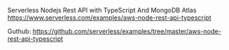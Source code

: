 Serverless Nodejs Rest API with TypeScript And MongoDB Atlas
https://www.serverless.com/examples/aws-node-rest-api-typescript

Guthub:
https://github.com/serverless/examples/tree/master/aws-node-rest-api-typescript